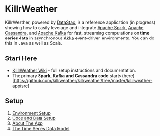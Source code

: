 # KillrWeather

KillrWeather, powered by [DataStax](http://www.datastax.com), is a reference application (in progress) showing how to easily leverage and integrate [Apache Spark](http://spark.apache.org), 
[Apache Cassandra](http://cassandra.apache.org), and [Apache Kafka](http://kafka.apache.org) for fast, streaming computations 
on **time series data** in asynchronous [Akka](http://akka.io) event-driven environments. You can do this in Java as well as Scala.
  
## Start Here
* [KillrWeather Wiki](https://github.com/killrweather/killrweather/wiki) - full setup instructions and documentation.
* The primary **Spark, Kafka and Cassandra code** starts (here)[https://github.com/killrweather/killrweather/tree/master/killrweather-app/src]

## Setup
1. [Environment Setup](https://github.com/killrweather/killrweather/wiki/1.-Environment-Setup)
2. [Code and Data Setup](https://github.com/killrweather/killrweather/wiki/2.-Code-and-Data-Setup)
3. [About The App](https://github.com/killrweather/killrweather/wiki/3.-About-The-App)
4. [The Time Series Data Model](https://github.com/killrweather/killrweather/wiki/4.-Time-Series-Data-Model)
 
